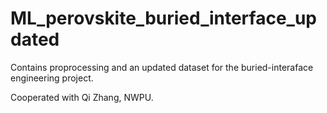 # ML_perovskite_buried_interface_updated
Contains proprocessing and an updated dataset for the buried-interaface engineering project.

Cooperated with Qi Zhang, NWPU.

